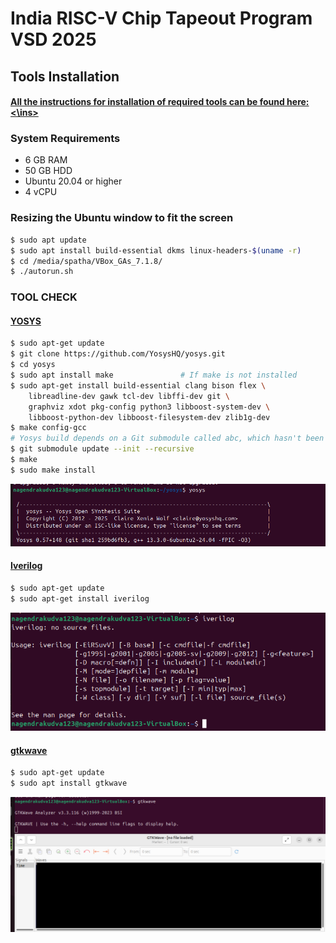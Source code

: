 # India RISC-V Chip Tapeout Program VSD 2025

## Tools Installation

#### <ins> All the instructions for installation of required tools can be found here: <\ins>

### System Requirements

  *  6 GB RAM
  * 50 GB HDD
  * Ubuntu 20.04 or higher
  * 4 vCPU

### Resizing the Ubuntu window to fit the screen
```bash
$ sudo apt update
$ sudo apt install build-essential dkms linux-headers-$(uname -r)
$ cd /media/spatha/VBox_GAs_7.1.8/
$ ./autorun.sh
```

### **TOOL CHECK**

#### <ins>**YOSYS**</ins>
```bash
$ sudo apt-get update
$ git clone https://github.com/YosysHQ/yosys.git
$ cd yosys
$ sudo apt install make               # If make is not installed
$ sudo apt-get install build-essential clang bison flex \
    libreadline-dev gawk tcl-dev libffi-dev git \
    graphviz xdot pkg-config python3 libboost-system-dev \
    libboost-python-dev libboost-filesystem-dev zlib1g-dev
$ make config-gcc
# Yosys build depends on a Git submodule called abc, which hasn't been initialized yet. You need to run the following command before running make
$ git submodule update --init --recursive
$ make 
$ sudo make install
```
![Alt Text](images/yosys_installation_done.png)

#### <ins>**Iverilog**</ins>
```bash
$ sudo apt-get update
$ sudo apt-get install iverilog
```
![Alt Text](images/iverilog_install.png)

#### <ins>**gtkwave**</ins>
```bash
$ sudo apt-get update
$ sudo apt install gtkwave
```
![Alt Text](images/gtkwave_install.png)

